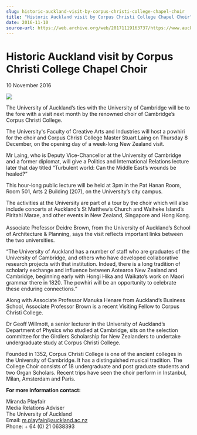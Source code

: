 ```yaml
---
slug: historic-auckland-visit-by-corpus-christi-college-chapel-choir
title: "Historic Auckland visit by Corpus Christi College Chapel Choir"
date: 2016-11-10
source-url: https://web.archive.org/web/20171119163737/https://www.auckland.ac.nz/en/about/news-events-and-notices/news/news-2016/11/historic-auckland-visit-by-corpus-christi-college-chapel-choir.html
---
```

Historic Auckland visit by Corpus Christi College Chapel Choir
==============================================================

10 November 2016

![](https://www.auckland.ac.nz/en/about/news-events-and-notices/news/news-2016/11/historic-auckland-visit-by-corpus-christi-college-chapel-choir/_jcr_content/par/textimage/image.img.png/1479762888524.png?defaultImagePath=etc%2fdesigns%2fdefault%2f0.gif)

The University of Auckland’s ties with the University of Cambridge will be to the fore with a visit next month by the renowned choir of Cambridge’s Corpus Christi College.  
  
The University's Faculty of Creative Arts and Industries will host a powhiri for the choir and Corpus Christi College Master Stuart Laing on Thursday 8 December, on the opening day of a week-long New Zealand visit.  
  
Mr Laing, who is Deputy Vice-Chancellor at the University of Cambridge and a former diplomat, will give a Politics and International Relations lecture later that day titled “Turbulent world: Can the Middle East’s wounds be healed?”  
  
This hour-long public lecture will be held at 3pm in the Pat Hanan Room, Room 501, Arts 2 Building (207), on the University’s city campus.  
  
The activities at the University are part of a tour by the choir which will also include concerts at Auckland’s St Matthew’s Church and Waiheke Island’s Piritahi Marae, and other events in New Zealand, Singapore and Hong Kong.  
   
Associate Professor Deidre Brown, from the University of Auckland’s School of Architecture & Planning, says the visit reflects important links between the two universities.  
  
“The University of Auckland has a number of staff who are graduates of the University of Cambridge, and others who have developed collaborative research projects with that institution. Indeed, there is a long tradition of scholarly exchange and influence between Aotearoa New Zealand and Cambridge, beginning early with Hongi Hika and Waikato’s work on Maori grammar there in 1820. The powhiri will be an opportunity to celebrate these enduring connections.”

Along with Associate Professor Manuka Henare from Auckland’s Business School, Associate Professor Brown is a recent Visiting Fellow to Corpus Christi College.  
  
Dr Geoff Willmott, a senior lecturer in the University of Auckland’s Department of Physics who studied at Cambridge, sits on the selection committee for the Girdlers Scholarship for New Zealanders to undertake undergraduate study at Corpus Christi College.  
  
Founded in 1352, Corpus Christi College is one of the ancient colleges in the University of Cambridge. It has a distinguished musical tradition. The College Choir consists of 18 undergraduate and post graduate students and two Organ Scholars. Recent trips have seen the choir perform in Instanbul, Milan, Amsterdam and Paris.

**For more information contact:**

Miranda Playfair  
Media Relations Adviser  
The University of Auckland  
Email: [m.playfair@auckland.ac.nz](mailto:m.playfair@auckland.ac.nz )   
Phone: + 64 (0) 21 0638393